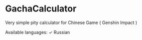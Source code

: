 # GachaCalculator
Very simple pity calculator for Chinese Game ( Genshin Impact )

Available languages: ✓ Russian
